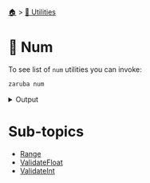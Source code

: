 <!--startTocHeader-->
[🏠](../../README.md) > [🔧 Utilities](../README.md)
# 🔢 Num
<!--endTocHeader-->

To see list of `num` utilities you can invoke:

<!--startCode-->
```bash
zaruba num
```

<details>
<summary>Output</summary>

```````
Number manipulation utilities

Usage:
  zaruba num [command]

Available Commands:
  range         Print numbers sequentially
  validateFloat Check whether value is valid float or not
  validateInt   Check whether value is valid int or not

Flags:
  -h, --help   help for num

Use "zaruba num [command] --help" for more information about a command.
```````
</details>
<!--endCode-->

<!--startTocSubTopic-->
# Sub-topics
* [Range](range.md)
* [ValidateFloat](validate-float.md)
* [ValidateInt](validate-int.md)
<!--endTocSubTopic-->